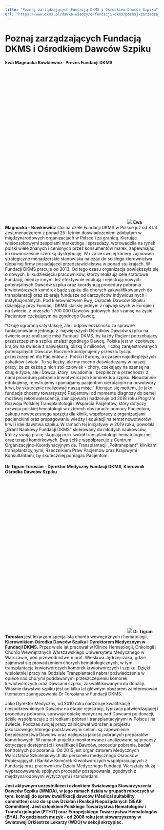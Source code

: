 ```yaml
---
title: "Poznaj zarządzających Fundacją DKMS i Ośrodkiem Dawców Szpiku"
url: "https://www.dkms.pl/dawka-wiedzy/o-fundacji-dkms/poznaj-zarzadzajacych-fundacja-dkms-i-osrodkiem-dawcow-szpiku"
---
```


# Poznaj zarządzających Fundacją DKMS i Ośrodkiem Dawców Szpiku

#### Ewa Magnucka Bowkiewicz\- Prezes Fundacji DKMS


![](data:image/svg+xml;charset=utf-8,%3Csvg%20height='500'%20width='400'%20xmlns='http://www.w3.org/2000/svg'%20version='1.1'%3E%3C/svg%3E)![]()![](https://assets-eu-01.kc-usercontent.com:443/bed48093-082e-0109-4b5f-7bdadab5eedd/314ec248-4645-44e6-8139-fff93671d8c3/Ewa_MB1_fotopng.jpg?w=400&h=500&auto=format&lossless=true&fit=cover)
**Ewa Magnucka – Bowkiewicz** stoi na czele Fundacji DKMS w Polsce już od 8 lat. Jest menadżerem z ponad 25\- letnim doświadczeniem zdobytym w międzynarodowych organizacjach w Polsce i za granicą. Kierując wieloosobowymi zespołami marketingu i sprzedaży, wprowadziła na rynek polski wiele znanych i cenionych przez konsumentów marek, zapewniając im równocześnie szeroką dystrybucję. W czasie swojej kariery zajmowała strategiczne menadżerskie stanowiska należąc do ścisłego kierownictwa globalnej firmy posiadającej przedstawicielstwa w ponad stu krajach. W Fundacji DKMS pracuje od 2013\. Od tego czasu organizacja powiększyła się o nowych, kilkudziesięciu pracowników, którzy realizują cele statutowe Fundacji, między innymi też efektywnie edukują i rejestrują nowych potencjalnych Dawców szpiku oraz koordynują procedury pobrania krwiotwórczych komórek bądź szpiku dla chorych zakwalifikowanych do transplantacji oraz zbierają fundusze od darczyńców indywidualnych i instytucjonalnych. Pod kierownictwem Ewy, Ośrodek Dawców Szpiku działający przy Fundacji DKMS stał się jednym z największych w Europie i na świecie, z przeszło 1 700 000 Dawców gotowych dać szansę na życie Pacjentom czekającym na zgodnego Dawcę.


"Czuję ogromną satysfakcję, ale i odpowiedzialność za sprawne funkcjonowanie jednego z  największych Ośrodków Dawców szpiku na świecie oraz realizację misji Fundacji DKMS, by każdy Pacjent potrzebujący przeszczepienia szpiku znalazł zgodnego Dawcę. Polska jest w  czołówce krajów na świecie z największą, bliską 2 milionów,  liczbą zarejestrowanych potencjalnych Dawców. Rocznie koordynujemy przeszło tysiąc przeszczepień dla Pacjentów z  Polski i Europy, a czasem najodleglejszych zakątków świata. To są̨ liczby, ale my mocno doświadczamy w naszej pracy, że za każdą z nich stoi człowiek \- chory, czekający na szansę na drugie życie, ale i Dawca, który  świadomie i bezpiecznie przechodzi  z nami procedurę̨ pobrania krwiotwórczych komórek lub szpiku. Nieustannie edukujemy, rejestrujemy i pomagamy pacjentom cierpiącym na nowotwory krwi, by skutecznie realizować́ naszą misję."
Kierując się mottem, że jako fundacja chcemy towarzyszyć́ Pacjentowi od momentu diagnozy do pełnej możliwej rekonwalescencji, zainicjowała i nadzoruje od 2018 roku Program Rozwoju Polskiej Transplantologii i Wsparcia Pacjentów, który dotyczy rozwoju polskiej hematologii w czterech obszarach: pomocy Pacjentom, zakupu nowoczesnego sprzętu dla klinik, współpracy z organizacjami pacjenckimi oraz propagowaniu wiedzy i edukacji na temat nowotworów krwi i idei dawstwa szpiku. W ramach tej inicjatywy w 2019 roku, powołała „Grant Naukowy Fundacji DKMS” skierowany do młodych naukowców, którzy swoją pracę skupiają m.in. wokół transplantologii hematologicznej oraz terapii komórkowych. Ewa ściśle współpracuje z Centrum Organizacyjno\-Koordynacyjnym ds. Transplantacji „Poltransplant”, klinikami transplantacyjnymi, Rzecznikiem Praw Pacjentów oraz Krajowymi Konsultantami, by skuteczniej pomagać Pacjentom.


  



#### Dr Tigran Torosian \- Dyrektor Medyczny Fundacji DKMS, Kierownik Ośrodka Dawców Szpiku


![](data:image/svg+xml;charset=utf-8,%3Csvg%20height='500'%20width='400'%20xmlns='http://www.w3.org/2000/svg'%20version='1.1'%3E%3C/svg%3E)![]()![](https://assets-eu-01.kc-usercontent.com:443/bed48093-082e-0109-4b5f-7bdadab5eedd/7b21d18a-0d53-4f6c-a2ba-5c1bb7eb6b58/Tigran.jpg?w=400&h=500&auto=format&lossless=true&fit=cover)
**Dr Tigran Torosian** jest lekarzem specjalistą chorób wewnętrznych i hematologii, **Kierownikiem Ośrodka Dawców Szpiku i Dyrektorem Medycznym w Fundacji DKMS.** Przez wiele lat pracował w Klinice Hematologii, Onkologii i Chorób Wewnętrznych Warszawskiego Uniwersytetu Medycznego w Warszawie, pod przewodnictwem prof. Wiesława Jędrzejczaka, gdzie zajmował się prowadzeniem chorych hematologicznych, w tym transplantacją krwiotwórczych komórek krwiotwórczych i szpiku. Dzięki wieloletniej pracy na Oddziale Transplantacji nabrał doświadczenia w opiece nad chorymi poddawanymi przeszczepieniu komórek krwiotwórczych oraz Dawcami szpiku, zakwalifikowanymi do donacji. Właśnie dawstwo szpiku jest od kilku lat głównym obszarem zainteresowań i tematem zaangażowania Dr Torosiana w Fundacji DKMS. 


Jako Dyrektor Medyczny, od 2010 roku nadzoruje kwalifikację niespokrewnionych Dawców na etapie rejestracji, typizacji potwierdzającej i procedury pobrania, sprawuje opiekę medyczną nad Dawcami po donacji, ściśle współpracuje z ośrodkami pobrań i transplantacyjnymi w Polsce i na świecie. Podczas swojej pracy zainicjował wdrożenie projektu jakościowego, którego podstawowymi celami są zapewnienie bezpieczeństwa Dawców oraz najlepsza jakość pobranych preparatów komórkowych. W ramach projektu monitorowane i analizowane są procesy dotyczące dostępności i kwalifikacji Dawców, procedur pobrania, badań kontrolnych po pobraniu. Od 2015 jest organizatorem Medycznych Warsztatów Szkoleniowych dla personelu medycznego Ośrodków Pobierających i Banków Komórek Krwiotwórczych współpracujących z Fundacją oraz pracowników Działu Medycznego Fundacji. Warsztaty służą wypracowywaniu spójnych procesów postępowania, zgodnych z międzynarodowymi wytycznymi i standardami.


**Jest aktywnym uczestnikiem i członkiem Światowego Stowarzyszenia Dawców Szpiku (WMDA), w jego ramach działa w grupach roboczych w tym: komisji do spraw kwalifikacji dawców (Medical suitability committee) oraz do spraw Działań i Reakcji Niepożądanych (SEAR Committee). Jest członkiem Polskiego Towarzystwa Hematologów i Transfuzjologów (PTHiT) oraz Europejskiego Towarzystwa Hematologów (EHA). Po godzinach muzyk \- od 2008 roku jest stowarzyszony w Światowej Orkiestrze Lekarzy (WDO) w sekcji skrzypiec.**


